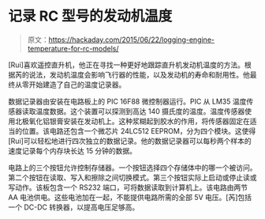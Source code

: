 # 记录 RC 型号的发动机温度

> 原文：<https://hackaday.com/2015/06/22/logging-engine-temperature-for-rc-models/>

[Rui]喜欢遥控直升机，他正在寻找一种更好地跟踪直升机发动机温度的方法。根据芮的说法，发动机温度会影响飞行器的性能，以及发动机的寿命和耐用性。他最终从零开始建造了自己的温度记录器。

数据记录器由安装在电路板上的 PIC 16F88 微控制器运行。PIC 从 LM35 温度传感器读取温度数据。这个装置可以探测到高达 140 摄氏度的温度。温度传感器使用北极氧化铝银膏安装在发动机上。这种浆糊起到胶水的作用，将传感器固定在适当的位置。该电路还包含一个微芯片 24LC512 EEPROM，分为四个模块。这使得[Rui]可以轻松地进行四次独立的数据记录。他的数据记录器可以每秒两个样本的速度记录每个内存块长达 15 分钟的数据。

电路上的三个按钮允许控制存储器。一个按钮选择四个存储体中的哪一个被访问。第二个按钮在读取、写入和擦除之间切换模式。第三个按钮实际上启动或停止读或写动作。该板包含一个 RS232 端口，可将数据读取到计算机上。该电路由两节 AA 电池供电。这些电池加在一起，不能提供电路所需的全部 5V 电压。[芮]包括一个 DC-DC 转换器，以提高电压足够高。